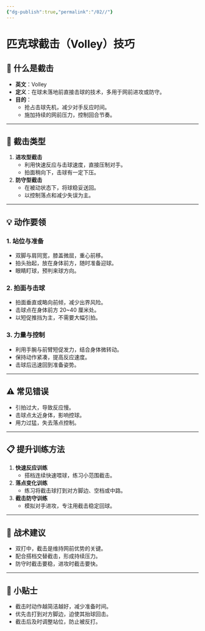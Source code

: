 ```yaml
---
{"dg-publish":true,"permalink":"/02//"}
---
```


# 匹克球截击（Volley）技巧

## 🎯 什么是截击
- **英文**：Volley  
- **定义**：在球未落地前直接击球的技术，多用于网前进攻或防守。
- **目的**：
  - 抢占击球先机，减少对手反应时间。
  - 施加持续的网前压力，控制回合节奏。

---

## 🏓 截击类型
1. **进攻型截击**
   - 利用快速反应与击球速度，直接压制对手。
   - 拍面稍向下，击球有一定下压。
2. **防守型截击**
   - 在被动状态下，将球稳妥送回。
   - 以控制落点和减少失误为主。

---

## 💡 动作要领

### 1. 站位与准备
- 双脚与肩同宽，膝盖微屈，重心前移。
- 拍头抬起，放在身体前方，随时准备迎球。
- 眼睛盯球，预判来球方向。

### 2. 拍面与击球
- 拍面垂直或略向前倾，减少出界风险。
- 击球点在身体前方 20~40 厘米处。
- 以短促推挡为主，不需要大幅引拍。

### 3. 力量与控制
- 利用手腕与前臂短促发力，结合身体微转动。
- 保持动作紧凑，提高反应速度。
- 击球后迅速回到准备姿势。

---

## ⚠ 常见错误
- 引拍过大，导致反应慢。
- 击球点太近身体，影响控球。
- 用力过猛，失去落点控制。

---

## 📋 提升训练方法
1. **快速反应训练**
   - 搭档连续快速喂球，练习小范围截击。
2. **落点变化训练**
   - 练习将截击球打到对方脚边、空档或中路。
3. **截击防守训练**
   - 模拟对手进攻，专注用截击稳定回球。

---

## 📌 战术建议
- 双打中，截击是维持网前优势的关键。
- 配合搭档交替截击，形成持续压力。
- 防守时截击要稳，进攻时截击要快。

---

## 📝 小贴士
- 截击时动作越简洁越好，减少准备时间。
- 优先击打到对方脚边，迫使其抬球回击。
- 截击后及时调整站位，防止被反打。
